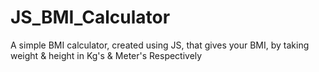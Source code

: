 # JS_BMI_Calculator
 A simple BMI calculator, created using JS, that gives your BMI, by taking weight & height in Kg's & Meter's Respectively

